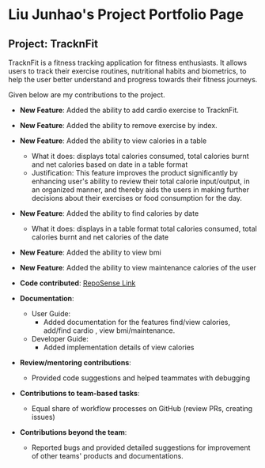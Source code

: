 # Liu Junhao's Project Portfolio Page

## Project: TracknFit

TracknFit is a fitness tracking application for fitness enthusiasts. It allows users to track their exercise routines,
nutritional habits and biometrics, to help the user better understand and progress towards their fitness journeys.

Given below are my contributions to the project.

* **New Feature**: Added the ability to add cardio exercise to TracknFit.
* **New Feature**: Added the ability to remove exercise by index.
* **New Feature**: Added the ability to view calories in a table
    * What it does: displays total calories consumed, total calories burnt and net calories based on date in a table format
    * Justification: This feature improves the product significantly by enhancing user's ability to review their total
      calorie input/output, in an organized manner, and thereby aids the users in making further decisions about their
      exercises or food consumption for the day.
* **New Feature**: Added the ability to find calories by date
    * What it does: displays in a table format total calories consumed, total calories burnt and net calories of the date
* **New Feature**: Added the ability to view bmi
* **New Feature**: Added the ability to view maintenance calories of the user


* **Code contributed**: [RepoSense Link](https://nus-cs2113-ay2223s1.github.io/tp-dashboard/?search=junhaoliu2468&breakdown=true)



* **Documentation**:
    * User Guide:
        * Added documentation for the features find/view calories, add/find cardio , view bmi/maintenance.
    * Developer Guide:
        * Added implementation details of view calories


* **Review/mentoring contributions**:
    * Provided code suggestions and helped teammates with debugging

* **Contributions to team-based tasks**:
    * Equal share of workflow processes on GitHub (review PRs, creating issues)

* **Contributions beyond the team**:
    * Reported bugs and provided detailed suggestions for improvement of other teams' products and documentations.
